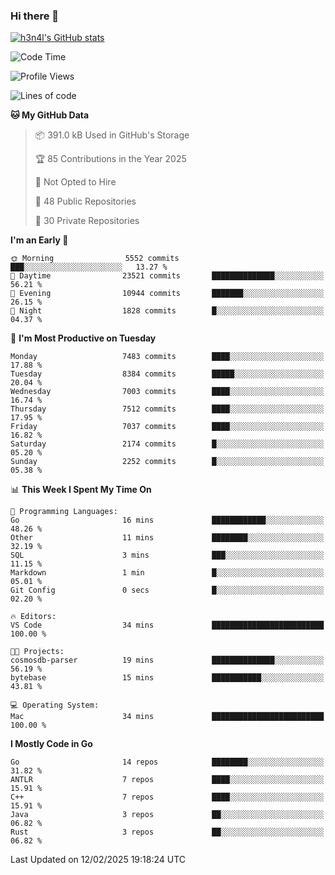 ### Hi there 👋

[![h3n4l's GitHub stats](https://github-readme-stats.vercel.app/api?username=h3n4l&count_private=true&show_icons=true&theme=radical)](https://github.com/h3n4l/github-readme-stats)

<!--START_SECTION:waka-->
![Code Time](http://img.shields.io/badge/Code%20Time-2%2C055%20hrs%2054%20mins-blue)

![Profile Views](http://img.shields.io/badge/Profile%20Views-0-blue)

![Lines of code](https://img.shields.io/badge/From%20Hello%20World%20I%27ve%20Written-16.5%20million%20lines%20of%20code-blue)

**🐱 My GitHub Data** 

> 📦 391.0 kB Used in GitHub's Storage 
 > 
> 🏆 85 Contributions in the Year 2025
 > 
> 🚫 Not Opted to Hire
 > 
> 📜 48 Public Repositories 
 > 
> 🔑 30 Private Repositories 
 > 
**I'm an Early 🐤** 

```text
🌞 Morning                5552 commits        ███░░░░░░░░░░░░░░░░░░░░░░   13.27 % 
🌆 Daytime                23521 commits       ██████████████░░░░░░░░░░░   56.21 % 
🌃 Evening                10944 commits       ███████░░░░░░░░░░░░░░░░░░   26.15 % 
🌙 Night                  1828 commits        █░░░░░░░░░░░░░░░░░░░░░░░░   04.37 % 
```
📅 **I'm Most Productive on Tuesday** 

```text
Monday                   7483 commits        ████░░░░░░░░░░░░░░░░░░░░░   17.88 % 
Tuesday                  8384 commits        █████░░░░░░░░░░░░░░░░░░░░   20.04 % 
Wednesday                7003 commits        ████░░░░░░░░░░░░░░░░░░░░░   16.74 % 
Thursday                 7512 commits        ████░░░░░░░░░░░░░░░░░░░░░   17.95 % 
Friday                   7037 commits        ████░░░░░░░░░░░░░░░░░░░░░   16.82 % 
Saturday                 2174 commits        █░░░░░░░░░░░░░░░░░░░░░░░░   05.20 % 
Sunday                   2252 commits        █░░░░░░░░░░░░░░░░░░░░░░░░   05.38 % 
```


📊 **This Week I Spent My Time On** 

```text
💬 Programming Languages: 
Go                       16 mins             ████████████░░░░░░░░░░░░░   48.26 % 
Other                    11 mins             ████████░░░░░░░░░░░░░░░░░   32.19 % 
SQL                      3 mins              ███░░░░░░░░░░░░░░░░░░░░░░   11.15 % 
Markdown                 1 min               █░░░░░░░░░░░░░░░░░░░░░░░░   05.01 % 
Git Config               0 secs              █░░░░░░░░░░░░░░░░░░░░░░░░   02.20 % 

🔥 Editors: 
VS Code                  34 mins             █████████████████████████   100.00 % 

🐱‍💻 Projects: 
cosmosdb-parser          19 mins             ██████████████░░░░░░░░░░░   56.19 % 
bytebase                 15 mins             ███████████░░░░░░░░░░░░░░   43.81 % 

💻 Operating System: 
Mac                      34 mins             █████████████████████████   100.00 % 
```

**I Mostly Code in Go** 

```text
Go                       14 repos            ████████░░░░░░░░░░░░░░░░░   31.82 % 
ANTLR                    7 repos             ████░░░░░░░░░░░░░░░░░░░░░   15.91 % 
C++                      7 repos             ████░░░░░░░░░░░░░░░░░░░░░   15.91 % 
Java                     3 repos             ██░░░░░░░░░░░░░░░░░░░░░░░   06.82 % 
Rust                     3 repos             ██░░░░░░░░░░░░░░░░░░░░░░░   06.82 % 
```




 Last Updated on 12/02/2025 19:18:24 UTC
<!--END_SECTION:waka-->

